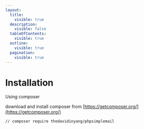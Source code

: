 ```yaml
---
layout:
  title:
    visible: true
  description:
    visible: false
  tableOfContents:
    visible: true
  outline:
    visible: true
  pagination:
    visible: true
---
```


# Installation

Using composer

download and install composer from [https://getcomposer.org/](https://getcomposer.org/)

```
// composer require thedavidinyang/phpsimplemail
```
